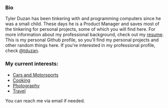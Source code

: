 ### Bio

Tyler Duzan has been tinkering with and programming computers since he was a small child.  These days he is a Product Manager and saves most of the tinkering for personal projects, some of which you will find here.  For more information about my professional background, check out my [resume](https://tristor.ro/resume/).  This is my personal Github profile, so you'll find my personal projects and other random things here.  If you're interested in my professional profile, check [@tduzan](https://github.com/tduzan/).

### My current interests:
- [Cars and Motorsports](https://tristor.ro/cars/)
- [Cooking](https://tristor.ro/cooking/)
- [Photography](https://tristor.ro/gallery/)
- [Travel](https://tristor.ro/topics/travel/)

You can reach me via email if needed.


<!--
**Tristor/Tristor** is a ✨ _special_ ✨ repository because its `README.md` (this file) appears on your GitHub profile.

Here are some ideas to get you started:

- 🔭 I’m currently working on ...
- 🌱 I’m currently learning ...
- 👯 I’m looking to collaborate on ...
- 🤔 I’m looking for help with ...
- 💬 Ask me about ...
- 📫 How to reach me: ...
- 😄 Pronouns: ...
- ⚡ Fun fact: ...
-->
